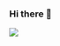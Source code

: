 ### Hi there 👋

<!--
**EvaCheng-cty/EvaCheng-cty** is a ✨ _special_ ✨ repository because its `README.md` (this file) appears on your GitHub profile.

Here are some ideas to get you started:

- 🔭 I’m currently working on ...
- 🌱 I’m currently learning ...
- 👯 I’m looking to collaborate on ...
- 🤔 I’m looking for help with ...
- 💬 Ask me about ...
- 📫 How to reach me: ...
- 😄 Pronouns: ...
- ⚡ Fun fact: ...
-->

![](https://github-readme-stats.vercel.app/api?username=EvaCheng-cty&count_private=true&show_icons=true&theme=onedark&hide_title=true&hide_rank=true&include_all_commits=false)

<!--
![](https://github-readme-stats.vercel.app/api/top-langs/?username=EvaCheng-cty&count_private=true&langs_count=7&layout=compact&theme=onedark&hide=jupyter%20notebook)

![](https://github-readme-stats.vercel.app/api/wakatime?username=EvaCheng-cty&theme=onedark&langs_count=5&layout=compact&hide_title=false&range=last_7_days)
-->
